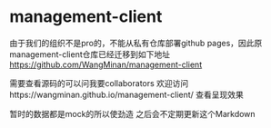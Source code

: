 # management-client
由于我们的组织不是pro的，不能从私有仓库部署github pages，因此原management-client仓库已经迁移到如下地址
https://github.com/WangMinan/management-client

需要查看源码的可以问我要collaborators
欢迎访问https://wangminan.github.io/management-client/ 查看呈现效果

暂时的数据都是mock的所以使劲造
之后会不定期更新这个Markdown

